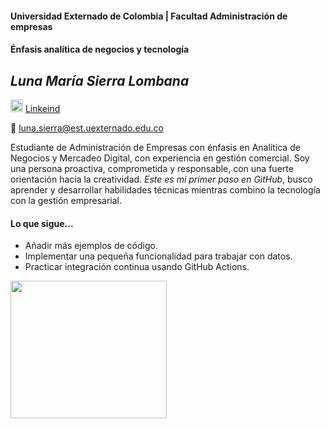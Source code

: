 #### Universidad Externado de Colombia | Facultad Administración de empresas                                         
#### Énfasis analítica de negocios y tecnología                                                

## ***Luna María Sierra Lombana***                                    
<img src= https://cdn4.iconfinder.com/data/icons/iconsimple-logotypes/512/linkedin-1024.png width="20" height="20"> [Linkeind](www.linkedin.com/in/luna-maría-sierra-981109316)

:e-mail: luna.sierra@est.uexternado.edu.co 

Estudiante de Administración de Empresas con énfasis en Analítica de Negocios y Mercadeo Digital, con experiencia en gestión comercial. Soy una persona proactiva, comprometida y responsable, con una fuerte orientación hacia la creatividad. *Este es mi primer paso en GitHub*, busco aprender y desarrollar habilidades técnicas mientras combino la tecnología con la gestión empresarial.

#### **Lo que sigue...**
* Añadir más ejemplos de código.
* Implementar una pequeña funcionalidad para trabajar con datos.
* Practicar integración continua usando GitHub Actions.


 <img src= https://miro.medium.com/v2/resize:fit:1400/1*biIy42Cn4Bnu0IkpUW1Zew.png width="250" height="220">
